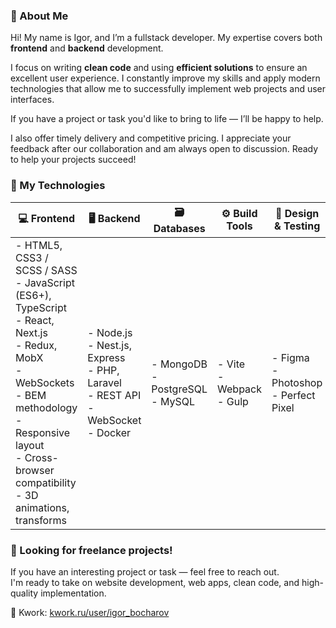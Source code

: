 ### 🧠 About Me

Hi! My name is Igor, and I’m a fullstack developer. My expertise covers both **frontend** and **backend** development.

I focus on writing **clean code** and using **efficient solutions** to ensure an excellent user experience. I constantly improve my skills and apply modern technologies that allow me to successfully implement web projects and user interfaces.

If you have a project or task you'd like to bring to life — I’ll be happy to help.

I also offer timely delivery and competitive pricing. I appreciate your feedback after our collaboration and am always open to discussion. Ready to help your projects succeed!

### 🧰 My Technologies

| 💻 Frontend                                                                                                                                                                                                                     | 🖥 Backend                                                                                  | 🗃 Databases                          | ⚙️ Build Tools                | 🎨 Design & Testing                       |
| ------------------------------------------------------------------------------------------------------------------------------------------------------------------------------------------------------------------------------- | ------------------------------------------------------------------------------------------ | ------------------------------------ | ----------------------------- | ----------------------------------------- |
| - HTML5, CSS3 / SCSS / SASS<br>- JavaScript (ES6+), TypeScript<br>- React, Next.js<br>- Redux, MobX<br>- WebSockets<br>- BEM methodology<br>- Responsive layout<br>- Cross-browser compatibility<br>- 3D animations, transforms | - Node.js<br>- Nest.js, Express<br>- PHP, Laravel<br>- REST API<br>- WebSocket<br>- Docker | - MongoDB<br>- PostgreSQL<br>- MySQL | - Vite<br>- Webpack<br>- Gulp | - Figma<br>- Photoshop<br>- Perfect Pixel |

### 🚀 Looking for freelance projects!

If you have an interesting project or task — feel free to reach out.  
I'm ready to take on website development, web apps, clean code, and high-quality implementation.

💼 Kwork: [kwork.ru/user/igor_bocharov](https://kwork.ru/user/igor_bocharov)

